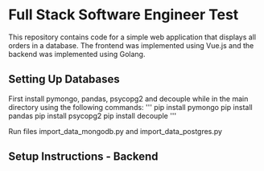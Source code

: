 # Full Stack Software Engineer Test
This repository contains code for a simple web application that displays all orders in a database. The frontend was implemented using Vue.js and the backend was implemented using Golang. 

## Setting Up Databases
First install pymongo, pandas, psycopg2 and decouple while in the main directory using the following commands:
'''
pip install pymongo
pip install pandas
pip install psycopg2
pip install decouple
'''

Run files import_data_mongodb.py and import_data_postgres.py

## Setup Instructions - Backend
